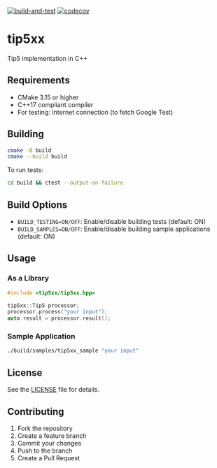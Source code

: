 [![build-and-test](https://github.com/maxirmx/tip5/actions/workflows/build-and-test.yml/badge.svg?branch=main)](https://github.com/maxirmx/tip5/actions/workflows/build-and-test.yml)
[![codecov](https://codecov.io/gh/maxirmx/tip5/graph/badge.svg?token=R7ie8bhkCG)](https://codecov.io/gh/maxirmx/tip5)

# tip5xx

Tip5 implementation in C++

## Requirements

- CMake 3.15 or higher
- C++17 compliant compiler
- For testing: Internet connection (to fetch Google Test)

## Building

```bash
cmake -B build
cmake --build build
```

To run tests:
```bash
cd build && ctest --output-on-failure
```

## Build Options

- `BUILD_TESTING=ON/OFF`: Enable/disable building tests (default: ON)
- `BUILD_SAMPLES=ON/OFF`: Enable/disable building sample applications (default: ON)

## Usage

### As a Library

```cpp
#include <tip5xx/tip5xx.hpp>

tip5xx::Tip5 processor;
processor.process("your input");
auto result = processor.result();
```

### Sample Application

```bash
./build/samples/tip5xx_sample "your input"
```

## License

See the [LICENSE](LICENSE) file for details.

## Contributing

1. Fork the repository
2. Create a feature branch
3. Commit your changes
4. Push to the branch
5. Create a Pull Request
